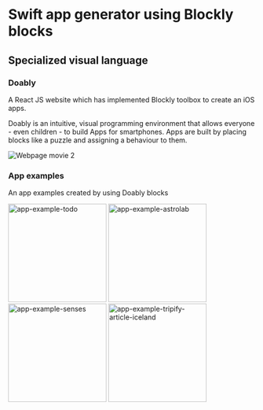 # Swift app generator using Blockly blocks
## Specialized visual language

### Doably 

A React JS website which has implemented Blockly toolbox to create an iOS apps.

Doably is an intuitive, visual programming environment that allows everyone - even children - to build Apps for smartphones. Apps are built by placing blocks like a puzzle and assigning a behaviour to them. 



![Webpage movie 2](https://user-images.githubusercontent.com/43350371/119383264-c8e89200-bccb-11eb-8106-d675e680807c.gif)

### App examples

An app examples created by using Doably blocks

<img width="200" alt="app-example-todo" src="https://user-images.githubusercontent.com/43350371/119662888-8b564700-be3a-11eb-9740-d9e255b1c863.png">
<img width="200" alt="app-example-astrolab" src="https://user-images.githubusercontent.com/43350371/119662927-93ae8200-be3a-11eb-9ffe-da4743a90b1f.png">
<img width="200" alt="app-example-senses" src="https://user-images.githubusercontent.com/43350371/119662957-9a3cf980-be3a-11eb-920f-b4ad589ac528.png">
<img width="200" alt="app-example-tripify-article-iceland" src="https://user-images.githubusercontent.com/43350371/119662975-9e691700-be3a-11eb-8910-f284b0873efa.png">






